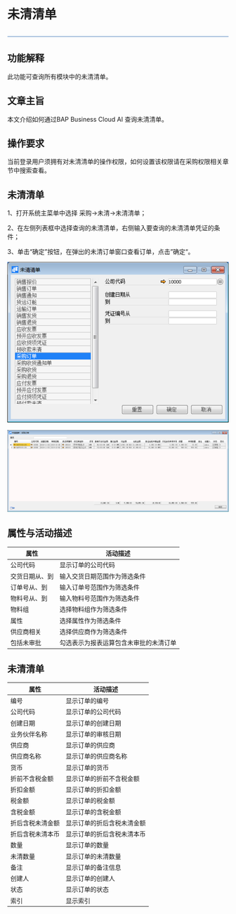 # 未清清单

![img](图片/横线.png)

## 功能解释

此功能可查询所有模块中的未清清单。

## 文章主旨

本文介绍如何通过BAP Business Cloud AI 查询未清清单。

## 操作要求

当前登录用户须拥有对未清清单的操作权限，如何设置该权限请在采购权限相关章节中搜索查看。

## 未清清单

1、打开系统主菜单中选择 采购->未清->未清清单；

2、在左侧列表框中选择查询的未清清单，右侧输入要查询的未清清单凭证的条件；

3、单击“确定”按钮，在弹出的未清订单窗口查看订单，点击”确定“。

![image-20191202135149093](图片/未清清单1.png)

![image-20191202141335185](图片/未清清单2.png)

## 属性与活动描述

| 属性       | 活动描述                   |
| ---------- | -------------------------- |
| 公司代码   | 显示订单的公司代码         |
| 交货日期从、到 | 输入交货日期范围作为筛选条件 |
| 订单号从、到   | 输入订单号范围作为筛选条件   |
| 物料号从、到   | 输入物料号范围作为筛选条件         |
| 物料组     | 选择物料组作为筛选条件                 |
| 属性       | 选择属性作为筛选条件                   |
| 供应商相关 | 选择供应商作为筛选条件                 |
| 包括未审批 | 勾选表示为报表运算包含未审批的未清订单  |

## 未清清单

| 属性             | 活动描述                   |
| ---------------- | -------------------------- |
| 编号             | 显示订单的编号             |
| 公司代码         | 显示订单的公司代码         |
| 创建日期         | 显示订单的创建日期         |
| 业务伙伴名称     | 显示订单的审核日期         |
| 供应商           | 显示订单的供应商           |
| 供应商名称       | 显示订单的供应商名称       |
| 货币             | 显示订单的货币             |
| 折前不含税金额   | 显示订单的折前不含税金额   |
| 折扣金额         | 显示订单的折扣金额         |
| 税金额           | 显示订单的税金额           |
| 含税金额         | 显示订单的含税金额         |
| 折后含税未清金额 | 显示订单的折后含税未清金额 |
| 折后含税未清本币 | 显示订单的折后含税未清本币 |
| 数量             | 显示订单的数量             |
| 未清数量         | 显示订单的未清数量         |
| 备注             | 显示订单的备注信息         |
| 创建人           | 显示订单的创建人           |
| 状态             | 显示订单的状态             |
| 索引             | 显示索引                   |
